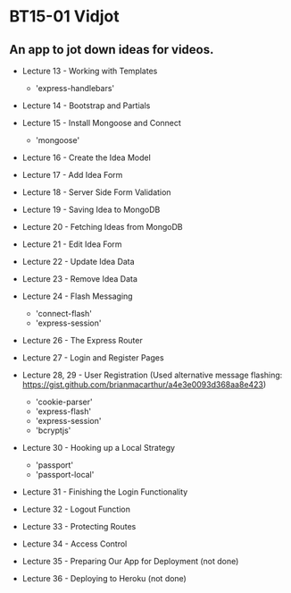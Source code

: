 # BT15-01 Vidjot
## An app to jot down ideas for videos.

* Lecture 13 - Working with Templates
  * 'express-handlebars'

* Lecture 14 - Bootstrap and Partials
* Lecture 15 - Install Mongoose and Connect
  * 'mongoose'

* Lecture 16 - Create the Idea Model
* Lecture 17 - Add Idea Form
* Lecture 18 - Server Side Form Validation
* Lecture 19 - Saving Idea to MongoDB
* Lecture 20 - Fetching Ideas from MongoDB
* Lecture 21 - Edit Idea Form
* Lecture 22 - Update Idea Data
* Lecture 23 - Remove Idea Data
* Lecture 24 - Flash Messaging
  * 'connect-flash'
  * 'express-session'

* Lecture 26 - The Express Router
* Lecture 27 - Login and Register Pages
* Lecture 28, 29 - User Registration (Used alternative message flashing: https://gist.github.com/brianmacarthur/a4e3e0093d368aa8e423)
  * 'cookie-parser'
  * 'express-flash'
  * 'express-session'
  * 'bcryptjs'

* Lecture 30 - Hooking up a Local Strategy
  * 'passport'
  * 'passport-local'

* Lecture 31 - Finishing the Login Functionality
* Lecture 32 - Logout Function
* Lecture 33 - Protecting Routes
* Lecture 34 - Access Control
* Lecture 35 - Preparing Our App for Deployment (not done)
* Lecture 36 - Deploying to Heroku (not done)
